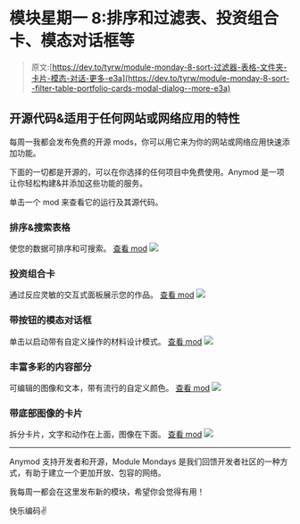# 模块星期一 8:排序和过滤表、投资组合卡、模态对话框等

> 原文:[https://dev.to/tyrw/module-monday-8-sort-过滤器-表格-文件夹-卡片-模态-对话-更多-e3a](https://dev.to/tyrw/module-monday-8-sort--filter-table-portfolio-cards-modal-dialog--more-e3a)

## [](#opensource-code-amp-features-for-any-website-or-web-app)开源代码&适用于任何网站或网络应用的特性

每周一我都会发布免费的开源 mods，你可以用它来为你的网站或网络应用快速添加功能。

下面的一切都是开源的，可以在你选择的任何项目中免费使用。Anymod 是一项让你轻松构建&并添加这些功能的服务。

单击一个 mod 来查看它的运行及其源代码。

### [](#sort-amp-search-table)排序&搜索表格

使您的数据可排序和可搜索。
[查看 mod](https://anymod.com/mod/bknan?v=20)
 [![](../Images/3784b7da4f73e34d56da6edc74c4f647.png)](https://anymod.com/mod/bknan?v=20) 

### [](#portfolio-cards)投资组合卡

通过反应灵敏的交互式面板展示您的作品。
[查看 mod](https://anymod.com/mod/lrann?h1=50&h2=100&v=20)
 [![](../Images/1787bb31beb1106a58f267fbf5678b0c.png)](https://anymod.com/mod/lrann?h1=50&h2=100&v=20) 

### [](#modal-dialog-with-button)带按钮的模态对话框

单击以启动带有自定义操作的材料设计模式。
[查看 mod](https://anymod.com/mod/kbamr?h1=50&h2=50&v=40)
 [![](../Images/b802fc9247e168040b33f735dc7fd98e.png)](https://anymod.com/mod/kbamr?h1=50&h2=50&v=40) 

### [](#colorful-content-section)丰富多彩的内容部分

可编辑的图像和文本，带有流行的自定义颜色。
[查看 mod](https://anymod.com/mod/bknon?h1=60&h2=100&v=20)
 [![](../Images/7f5f2ebbfaa1e6e922705bc6f162bfe8.png)](https://anymod.com/mod/bknon?h1=60&h2=100&v=20) 

### [](#card-with-bottom-image)带底部图像的卡片

拆分卡片，文字和动作在上面，图像在下面。
[查看 mod](https://anymod.com/mod/rdrkd?v=20)
 [![](../Images/7ccfae446be2508cd917847851f2c58b.png)](https://anymod.com/mod/rdrkd?v=20) 

* * *

Anymod 支持开发者和开源，Module Mondays 是我们回馈开发者社区的一种方式，有助于建立一个更加开放、包容的网络。

我每周一都会在这里发布新的模块，希望你会觉得有用！

快乐编码✌️